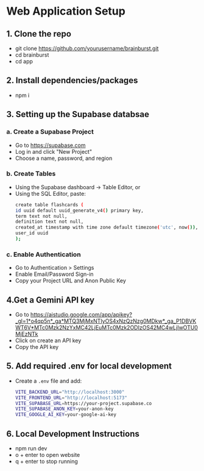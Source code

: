 # Web Application Setup

## 1. Clone the repo
- git clone https://github.com/yourusername/brainburst.git
- cd brainburst
- cd app

## 2. Install dependencies/packages
- npm i

## 3. Setting up the Supabase databsae

### a. Create a Supabase Project

- Go to https://supabase.com
- Log in and click "New Project"
- Choose a name, password, and region

### b. Create Tables
- Using the Supabase dashboard → Table Editor, or
- Using the SQL Editor, paste:
  ```bash
  create table flashcards (
  id uuid default uuid_generate_v4() primary key,
  term text not null,
  definition text not null,
  created_at timestamp with time zone default timezone('utc', now()),
  user_id uuid
  );
  ```
### c. Enable Authentication
- Go to Authentication > Settings
- Enable Email/Password Sign-in
- Copy your Project URL and Anon Public Key

## 4.Get a Gemini API key
- Go to https://aistudio.google.com/app/apikey?_gl=1*o4qp5n*_ga*MTQ3MjMxNTIyOS4xNzQzNzg0MDkw*_ga_P1DBVKWT6V*MTc0Mzk2NzYxMC42LjEuMTc0Mzk2ODIzOS42MC4wLjIwOTU0MjEzNTk
- Click on create an API key
- Copy the API key

## 5. Add required .env for local development
- Create a `.env` file and add:
    ```bash
  VITE_BACKEND_URL="http://localhost:3000"
  VITE_FRONTEND_URL="http://localhost:5173"
  VITE_SUPABASE_URL=https://your-project.supabase.co
  VITE_SUPABASE_ANON_KEY=your-anon-key
  VITE_GOOGLE_AI_KEY=your-google-ai-key
  ```
## 6. Local Development Instructions
- npm run dev
- o + enter to open website
- q + enter to stop running

